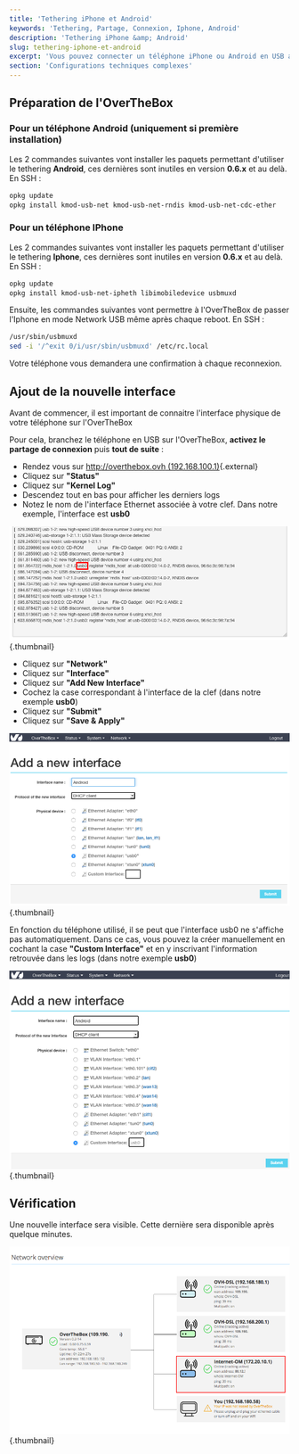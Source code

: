 ```yaml
---
title: 'Tethering iPhone et Android'
keywords: 'Tethering, Partage, Connexion, Iphone, Android'
description: 'Tethering iPhone &amp; Android'
slug: tethering-iphone-et-android
excerpt: 'Vous pouvez connecter un téléphone iPhone ou Android en USB afin d''ajouter une nouvelle interface modem'
section: 'Configurations techniques complexes'
---
```


## Préparation de l'OverTheBox

### Pour un téléphone Android (uniquement si première installation)
Les 2 commandes suivantes vont installer les paquets permettant d'utiliser le tethering  **Android**, ces dernières sont inutiles en version **0.6.x** et au delà. En SSH :


```bash
opkg update
opkg install kmod-usb-net kmod-usb-net-rndis kmod-usb-net-cdc-ether
```


### Pour un téléphone IPhone
Les 2 commandes suivantes vont installer les paquets permettant d'utiliser le tethering  **Iphone**, ces dernières sont inutiles en version **0.6.x** et au delà. En SSH :


```bash
opkg update
opkg install kmod-usb-net-ipheth libimobiledevice usbmuxd
```

Ensuite, les commandes suivantes vont permettre à l'OverTheBox de passer l'Iphone en mode Network USB même après chaque reboot. En SSH :


```bash
/usr/sbin/usbmuxd
sed -i '/^exit 0/i/usr/sbin/usbmuxd' /etc/rc.local
```

Votre téléphone vous demandera une confirmation à chaque reconnexion.


## Ajout de la nouvelle interface
Avant de commencer, il est important de connaitre l'interface physique de votre téléphone sur l'OverTheBox

Pour cela, branchez le téléphone en USB sur l'OverTheBox,  **activez le partage de connexion**  puis  **tout de suite** :

- Rendez vous sur [http://overthebox.ovh (192.168.100.1)](http://overthebox.ovh){.external}
- Cliquez sur **"Status"**
- Cliquez sur **"Kernel Log"**
- Descendez tout en bas pour afficher les derniers logs
- Notez le nom de l'interface Ethernet associée à votre clef. Dans notre exemple, l'interface est **usb0**


![overthebox](images/Kernel.png){.thumbnail}

- Cliquez sur **"Network"**
- Cliquez sur **"Interface"**
- Cliquez sur **"Add New Interface"**
- Cochez la case correspondant à l'interface de la clef (dans notre exemple **usb0**)
- Cliquez sur **"Submit"**
- Cliquez sur **"Save & Apply"**


![overthebox](images/Android.png){.thumbnail}

En fonction du téléphone utilisé, il se peut que l'interface usb0 ne s'affiche pas automatiquement. Dans ce cas, vous pouvez la créer manuellement en cochant la case **"Custom Interface"** et en y inscrivant l'information retrouvée dans les logs (dans notre exemple **usb0**)


![overthebox](images/Android2.png){.thumbnail}


## Vérification
Une nouvelle interface sera visible. Cette dernière sera disponible après quelque minutes.


![overthebox](images/4432.png){.thumbnail}